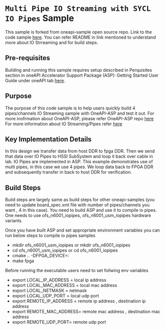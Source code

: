 # `Multi Pipe IO Streaming with SYCL IO Pipes` Sample

This sample is forked from oneapi-sample open source repo. Link to the code sample [here](https://github.com/oneapi-src/oneAPI-samples/tree/master/DirectProgramming/C%2B%2BSYCL_FPGA/Tutorials/DesignPatterns/io_streaming). You can refer README in link mentioned to understand more about IO Strreaming and for build steps.

## Pre-requisites
Building and running this sample requires setup described in Perquisites section in oneAPI Accelerator Support Package (ASP): Getting Started User Guide under oneAPI tab [here](https://ofs.github.io/ofs-2023.1/hw/common/user_guides/oneapi_asp/ug_oneapi_asp/).

## Purpose
The purpose of this code sample is to help users quickly build 4 pipes/channels IO Streaming sample with OneAPI-ASP and test it out.
For more inofrmation about OneAPI-ASP, please refer OneAPI-ASP repo [here](https://github.com/OFS/oneapi-asp)
For more information about IO Streaming/Pipes refer [here](https://github.com/oneapi-src/oneAPI-samples/tree/master/DirectProgramming/C%2B%2BSYCL_FPGA/Tutorials/DesignPatterns/io_streaming)

## Key Implementation Details
In this design we transfer data from host DDR to fpga DDR. Then we send that data over IO Pipes to HSSI SubSystem and loop it back over cable in lab. IO Pipes are implemented in ASP. This example demonstrates use of multi pipes, in this case we use 4 pipes. We loop data back to FPGA DDR and subsequently transfer in back to host DDR for verification.

## Build Steps
Build steps are largely same as build steps for other oneapi-samples (you need to update board_spec.xml file with number of pipes/channels you want , 4 in this case). You need to build ASP and use it to compile io pipes. One needs to use ofs_n6001_iopipes, ofs_n6001_usm_iopipes hardware variants. 

Once you have built ASP and set appropriate environment variables you can run below steps to compile io pipes samples
  - mkdir ofs_n6001_usm_iopipes or mkdir ofs_n6001_iopipes
  - cd ofs_n6001_usm_iopipes or cd ofs_n6001_iopipes
  - cmake .. -DFPGA_DEVICE=<path-to-asp>:<board-variant>
  - make fpga

Before running the executable users need to set follwing env variables
- export LOCAL_IP_ADDRESS = local ip address
- export LOCAL_MAC_ADDRESS = local mac address 
- export LOCAL_NETMASK = netmask
- export LOCAL_UDP_PORT = local udp port 
- export REMOTE_IP_ADDRESS = remote ip address , destination ip address
- export REMOTE_MAC_ADDRESS= remote mac address , destination mac address
- export REMOTE_UDP_PORT= remote udp port
